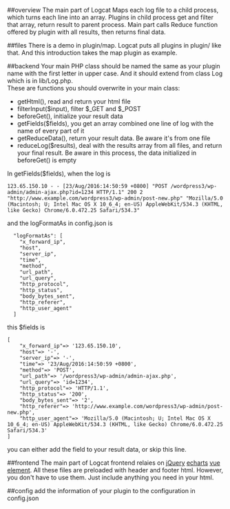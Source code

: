 ##overview
The main part of Logcat Maps each log file to a child process, which turns each line into an array. Plugins in child process get and filter that array, return result to parent process. Main part calls Reduce function offered by plugin with all results, then returns final data.

##files
There is a demo in plugin/map. Logcat puts all plugins in plugin/ like that. And this introduction takes the map plugin as example.

##backend
Your main PHP class should be named the same as your plugin name with the first letter in upper case. And it should extend from class Log which is in lib/Log.php.  
These are functions you should overwrite in your main class:
- getHtml(), read and return your html file
- filterInput($input), filter $_GET and $_POST
- beforeGet(), initialize your result data
- getFields($fields), you get an array combined one line of log with the name of every part of it
- getReduceData(), return your result data. Be aware it's from one file
- reduceLog($results), deal with the results array from all files, and return your final result. Be aware in this process, the data initialized in beforeGet() is empty

In getFields($fields), when the log is
```
123.65.150.10 - - [23/Aug/2016:14:50:59 +0800] "POST /wordpress3/wp-admin/admin-ajax.php?id=1234 HTTP/1.1" 200 2 "http://www.example.com/wordpress3/wp-admin/post-new.php" "Mozilla/5.0 (Macintosh; U; Intel Mac OS X 10_6_4; en-US) AppleWebKit/534.3 (KHTML, like Gecko) Chrome/6.0.472.25 Safari/534.3"
```
and the logFormatAs in config.json is
```
  "logFormatAs": [
    "x_forward_ip",
    "host",
    "server_ip",
    "time",
    "method",
    "url_path",
    "url_query",
    "http_protocol",
    "http_status",
    "body_bytes_sent",
    "http_referer",
    "http_user_agent"
  ]
```
this $fields is
```
[
    "x_forward_ip"=> '123.65.150.10',
    "host"=> '-',
    "server_ip"=> '-',
    "time"=> '23/Aug/2016:14:50:59 +0800',
    "method"=> 'POST',
    "url_path"=> '/wordpress3/wp-admin/admin-ajax.php',
    "url_query"=> 'id=1234',
    "http_protocol"=> 'HTTP/1.1',
    "http_status"=> '200',
    "body_bytes_sent"=> '2',
    "http_referer"=> 'http://www.example.com/wordpress3/wp-admin/post-new.php',
    "http_user_agent"=> 'Mozilla/5.0 (Macintosh; U; Intel Mac OS X 10_6_4; en-US) AppleWebKit/534.3 (KHTML, like Gecko) Chrome/6.0.472.25 Safari/534.3'
]
```
you can either add the field to your result data, or skip this line.

##frontend
The main part of Logcat frontend relaies on [jQuery](jquery.com) [echarts](https://github.com/ecomfe/echarts) [vue](https://github.com/vuejs/vue) [element](https://github.com/ElemeFE/element). All these files are preloaded with header and footer html. However, you don't have to use them. Just include anything you need in your html.

##config
add the information of your plugin to the configuration in config.json